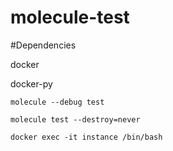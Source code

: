 # molecule-test


#Dependencies

docker

docker-py


`molecule --debug test`


`molecule test --destroy=never`

`docker exec -it instance /bin/bash`


